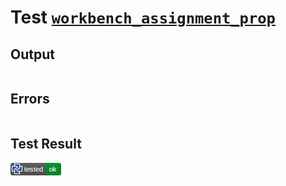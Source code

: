 # Test [`workbench_assignment_prop`](/doc/tests/statement_usage.md#L534)

## Output

```,plain
```

## Errors

```,plain
```

## Test Result

![OK](/doc/tests/.test/workbench_assignment_prop.png)

